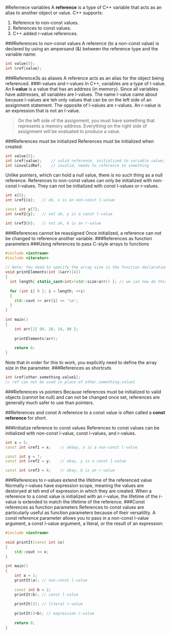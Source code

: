 #Refernece variables
A **reference** is a type of C++ variable that acts as an alias to another object or value.
C++ supports:
1. Reference to non-const values.
2. References to const values.
3. C++ added r-value references.

###References to non-const values
A reference (to a non-const value) is declared by using an ampersand (&) between the reference type and the variable name:
```cpp
int value{5};
int &ref{value};
```
###Reference3s as aliases
A reference acts as an alias for the object being referenced.
###l-values and r-values
In C++, variables are a type of l-value. An **l-value** is a value that has an address (in memory). Since all variables have addresses, all variables are l-values. The name l-value came about because l-values are teh only values that can be on the left side of an assignment statement.
The opposite of l-values are r-values. An r-value is an expression that is not an l-value.
> On the left side of the assignment, you must have something that represents a memory address. Everything on the right side of assignment will be evaluated to produce a value.

###References must be initialized
References must be initialized when created:
```cpp
int value{5};
int &ref{value};    // valid reference, initialized to variable value;
int &invalidRef;    // invalid, needs to reference to something
```
Unlike pointers, which can hold a null value, there is no such thing as a null reference.
References to non-const values can only be initialized with non-const l-values. They can not be initialized with const l-values or r-values.
```cpp
int x{5};
int &ref1{x};   // ok, x is an non-const l-value

const int y{7};
int &ref2{y};   // not ok, y is a const l-value

int &ref3{6};   // not ok, 6 is an r-value
```
###References cannot be reassigned
Once initialized, a reference can not be changed to reference another variable.
###References as function parameters
###Using references to pass C-style arrays to functions
```cpp
#include <iostream>
#include <iterator> 
 
// Note: You need to specify the array size in the function declaration
void printElements(int (&arr)[4])
{
  int length{ static_cast<int>(std::size(arr)) }; // we can now do this since the array won't decay
  
  for (int i{ 0 }; i < length; ++i)
  {
    std::cout << arr[i] << '\n';
  }
}
 
int main()
{
    int arr[]{ 99, 20, 14, 80 };
    
    printElements(arr);
 
    return 0;
}
```
Note that in order for this to work, you explicitly need to define the array size in the parameter.
###References as shortcuts
```cpp
int &ref{other.something.value1};
// ref can not be used in place of other.something.value1
```
###References vs pointers
Because references must be initialized to valid objects (cannot be null) and can not be changed once set, references are generally much safer to use than pointers.

##References and const
A reference to a const value is often called a **const reference** for short.

###Initialize reference to const values
References to const values can be initialized with non-const l-value, const l-values, and r-values.
```cpp
int x = 5;
const int &ref1 = x;    // okday, x is a non-const l-value

const int y = 7;
const int &ref2 = y;    // okay, y is a const l-value

const int &ref3 = 6;    // okay, 6 is an r-value
```
###References to r-values extend the lifetime of the referenced value
Normally r-values have expression scope, meaning the values are destoryed at teh end of expression in which they are created. When a reference to a const value is initialized with an r-value, the lifetime of the r-value is extended to match the lifetime of the reference.
###Const references as function parameters
References to const values are particularly useful as function parameters because of their versatility. A const reference parameter allows you to pass in a non-const l-value argument, a const l-value argument, a literal, or the result of an expression:
```cpp
#include <iostream>
 
void printIt(const int &x)
{
    std::cout << x;
}
 
int main()
{
    int a = 1;
    printIt(a); // non-const l-value
 
    const int b = 2;
    printIt(b); // const l-value
 
    printIt(3); // literal r-value
 
    printIt(2+b); // expression r-value
 
    return 0;
}
```
